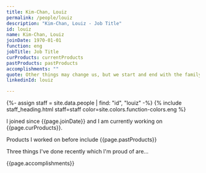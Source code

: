 ```yaml
---
title: Kim-Chan, Louiz
permalink: /people/louiz
description: "Kim-Chan, Louiz - Job Title"
id: louiz
name: Kim-Chan, Louiz
joinDate: 1970-01-01
function: eng
jobTitle: Job Title
curProducts: currentProducts
pastProducts: pastProducts
accomplishments: ""
quote: Other things may change us, but we start and end with the family.
linkedinId: louiz

---
```


{%- assign staff = site.data.people | find: "id", "louiz" -%}
{% include staff_heading.html staff=staff color=site.colors.function-colors.eng %}

<p>I joined since {{page.joinDate}} and I am currently working on {{page.curProducts}}.</p>

<p>Products I worked on before include {{page.pastProducts}}</p>

<p>Three things I've done recently which I'm proud of are...</p>
{{page.accomplishments}}
